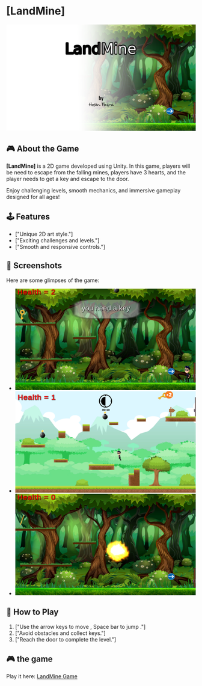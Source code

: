 # [LandMine]

![Game Screenshot](gameInfo/main.png)

## 🎮 About the Game
**[LandMine]** is a 2D game developed using Unity. In this game, players will be need to escape from the falling mines, players have 3 hearts, and the player needs to get a key and escape to the door.


Enjoy challenging levels, smooth mechanics, and immersive gameplay designed for all ages!

## 🕹️ Features
- ["Unique 2D art style."]
- ["Exciting challenges and levels."]
- ["Smooth and responsive controls."]

## 📸 Screenshots
Here are some glimpses of the game:
- ![Screenshot 1](gameInfo/image1.png)
- ![Screenshot 2](gameInfo/image2.png)
- ![Screenshot 3](gameInfo/image3.png)

## 🎯 How to Play
1. ["Use the arrow keys to move , Space bar to jump ."]
2. ["Avoid obstacles and collect keys."]
3. ["Reach the door to complete the level."]


## 🎮 the game

  Play it here: [LandMine Game](https://hosenfoqra.github.io/LandMineGame/)
   
